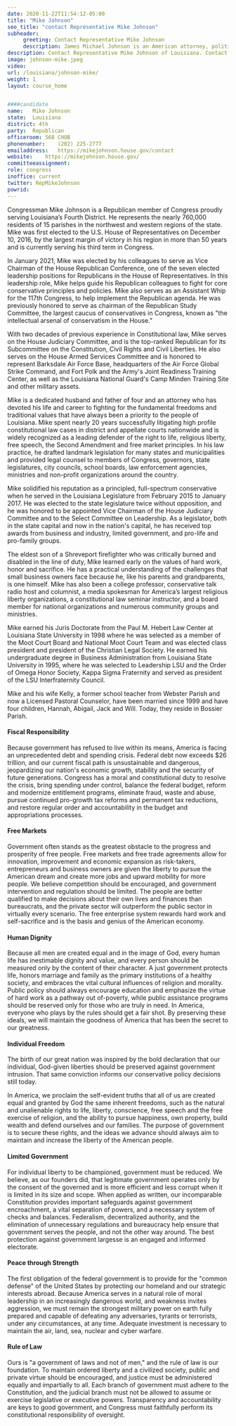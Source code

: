 ```yaml
---
date: 2020-11-22T11:54:12-05:00
title: "Mike Johnson"
seo_title: "contact Representative Mike Johnson"
subheader:
     greeting: Contact Representative Mike Johnson 
     description: James Michael Johnson is an American attorney, politician, and former talk radio host serving as the U.S. Representative for Louisiana's 4th congressional district.
description: Contact Representative Mike Johnson of Louisiana. Contact information for Mike Johnson includes email address, phone number, and mailing address.
image: johnson-mike.jpeg
video: 
url: /louisiana/johnson-mike/
weight: 1
layout: course_home


####candidate
name:	Mike Johnson
state:	Louisiana
district: 4th
party:	Republican
officeroom:	568 CHOB
phonenumber:	(202) 225-2777
emailaddress:	https://mikejohnson.house.gov/contact
website:	https://mikejohnson.house.gov/
committeeassignment: 
role: congress
inoffice: current
twitter: RepMikeJohnson
powrid: 
---
```


Congressman Mike Johnson is a Republican member of Congress proudly serving Louisiana’s Fourth District. He represents the nearly 760,000 residents of 15 parishes in the northwest and western regions of the state. Mike was first elected to the U.S. House of Representatives on December 10, 2016, by the largest margin of victory in his region in more than 50 years and is currently serving his third term in Congress.

In January 2021, Mike was elected by his colleagues to serve as Vice Chairman of the House Republican Conference, one of the seven elected leadership positions for Republicans in the House of Representatives. In this leadership role, Mike helps guide his Republican colleagues to fight for core conservative principles and policies.  Mike also serves as an Assistant Whip for the 117th Congress, to help implement the Republican agenda. He was previously honored to serve as chairman of the Republican Study Committee, the largest caucus of conservatives in Congress, known as "the intellectual arsenal of conservatism in the House."

With two decades of previous experience in Constitutional law, Mike serves on the House Judiciary Committee, and is the top-ranked Republican for its Subcommittee on the Constitution, Civil Rights and Civil Liberties. He also serves on the House Armed Services Committee and is honored to represent Barksdale Air Force Base, headquarters of the Air Force Global Strike Command, and Fort Polk and the Army's Joint Readiness Training Center, as well as the Louisiana National Guard's Camp Minden Training Site and other military assets.

Mike is a dedicated husband and father of four and an attorney who has devoted his life and career to fighting for the fundamental freedoms and traditional values that have always been a priority to the people of Louisiana. Mike spent nearly 20 years successfully litigating high profile constitutional law cases in district and appellate courts nationwide and is widely recognized as a leading defender of the right to life, religious liberty, free speech, the Second Amendment and free market principles. In his law practice, he drafted landmark legislation for many states and municipalities and provided legal counsel to members of Congress, governors, state legislatures, city councils, school boards, law enforcement agencies, ministries and non-profit organizations around the country.

Mike solidified his reputation as a principled, full-spectrum conservative when he served in the Louisiana Legislature from February 2015 to January 2017. He was elected to the state legislature twice without opposition, and he was honored to be appointed Vice Chairman of the House Judiciary Committee and to the Select Committee on Leadership. As a legislator, both in the state capital and now in the nation's capital, he has received top awards from business and industry, limited government, and pro-life and pro-family groups.           

The eldest son of a Shreveport firefighter who was critically burned and disabled in the line of duty, Mike learned early on the values of hard work, honor and sacrifice. He has a practical understanding of the challenges that small business owners face because he, like his parents and grandparents, is one himself. Mike has also been a college professor, conservative talk radio host and columnist, a media spokesman for America’s largest religious liberty organizations, a constitutional law seminar instructor, and a board member for national organizations and numerous community groups and ministries. 

Mike earned his Juris Doctorate from the Paul M. Hebert Law Center at Louisiana State University in 1998 where he was selected as a member of the Moot Court Board and National Moot Court Team and was elected class president and president of the Christian Legal Society. He earned his undergraduate degree in Business Administration from Louisiana State University in 1995, where he was selected to Leadership LSU and the Order of Omega Honor Society, Kappa Sigma Fraternity and served as president of the LSU Interfraternity Council.

Mike and his wife Kelly, a former school teacher from Webster Parish and now a Licensed Pastoral Counselor, have been married since 1999 and have four children, Hannah, Abigail, Jack and Will. Today, they reside in Bossier Parish.

#### Fiscal Responsibility
Because government has refused to live within its means, America is facing an unprecedented debt and spending crisis. Federal debt now exceeds $26 trillion, and our current fiscal path is unsustainable and dangerous, jeopardizing our nation's economic growth, stability and the security of future generations. Congress has a moral and constitutional duty to resolve the crisis, bring spending under control, balance the federal budget, reform and modernize entitlement programs, eliminate fraud, waste and abuse, pursue continued pro-growth tax reforms and permanent tax reductions, and restore regular order and accountability in the budget and appropriations processes.

#### Free Markets
Government often stands as the greatest obstacle to the progress and prosperity of free people. Free markets and free trade agreements allow for innovation, improvement and economic expansion as risk-takers, entrepreneurs and business owners are given the liberty to pursue the American dream and create more jobs and upward mobility for more people. We believe competition should be encouraged, and government intervention and regulation should be limited. The people are better qualified to make decisions about their own lives and finances than bureaucrats, and the private sector will outperform the public sector in virtually every scenario. The free enterprise system rewards hard work and self-sacrifice and is the basis and genius of the American economy.

#### Human Dignity

Because all men are created equal and in the image of God, every human life has inestimable dignity and value, and every person should be measured only by the content of their character. A just government protects life, honors marriage and family as the primary institutions of a healthy society, and embraces the vital cultural influences of religion and morality. Public policy should always encourage education and emphasize the virtue of hard work as a pathway out of-poverty, while public assistance programs should be reserved only for those who are truly in need. In America, everyone who plays by the rules should get a fair shot. By preserving these ideals, we will maintain the goodness of America that has been the secret to our greatness.

#### Individual Freedom
The birth of our great nation was inspired by the bold declaration that our individual, God-given liberties should be preserved against government intrusion. That same conviction informs our conservative policy decisions still today. 

In America, we proclaim the self-evident truths that all of us are created equal and granted by God the same inherent freedoms, such as the natural and unalienable rights to life, liberty, conscience, free speech and the free exercise of religion, and the ability to pursue happiness, own property, build wealth and defend ourselves and our families. The purpose of government is to secure these rights, and the ideas we advance should always aim to maintain and increase the liberty of the American people.

#### Limited Government
For individual liberty to be championed, government must be reduced. We believe, as our founders did, that legitimate government operates only by the consent of the governed and is more efficient and less corrupt when it is limited in its size and scope. When applied as written, our incomparable Constitution provides important safeguards against government encroachment, a vital separation of powers, and a necessary system of checks and balances. Federalism, decentralized authority, and the elimination of unnecessary regulations and bureaucracy help ensure that government serves the people, and not the other way around. The best protection against government largesse is an engaged and informed electorate.

#### Peace through Strength
The first obligation of the federal government is to provide for the "common defense" of the United States by protecting our homeland and our strategic interests abroad. Because America serves in a natural role of moral leadership in an increasingly dangerous world, and weakness invites aggression, we must remain the strongest military power on earth fully prepared and capable of defeating any adversaries, tyrants or terrorists, under any circumstances, at any time. Adequate investment is necessary to maintain the air, land, sea, nuclear and cyber warfare.

#### Rule of Law
Ours is "a government of laws and not of men," and the rule of law is our foundation. To maintain ordered liberty and a civilized society, public and private virtue should be encouraged, and justice must be administered equally and impartially to all. Each branch of government must adhere to the Constitution, and the judicial branch must not be allowed to assume or exercise legislative or executive powers. Transparency and accountability are keys to good government, and Congress must faithfully perform its constitutional responsibility of oversight.
